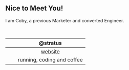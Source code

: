 ## Nice to Meet You!

I am Coby, a previous Marketer and converted Engineer.

<br>

|<img src="https://github.com/cobyeastwood/cobyeastwood/blob/main/laptop-code-solid.svg" width="15px">| @stratus |
| :----:  | :----: |
|<img src="https://github.com/cobyeastwood/cobyeastwood/blob/main/window-maximize-solid.svg" width="12.5px">| [website](https://www.cobyeastwood.com/)|
|<img src="https://github.com/cobyeastwood/cobyeastwood/blob/main/heart-pulse-solid.svg" width="15px">| running, coding and coffee|
